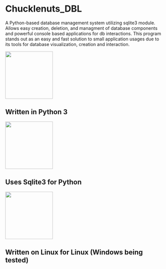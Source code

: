 # Chucklenuts_DBL
A Python-based database management system utilizing sqlite3 module. Allows easy creation, deletion, and managment of database components and powerful console based applications for db interactions. This program stands out as an easy and fast solution to small application usages due to its tools for database visualization, creation and interaction.

<img src="https://i.imgur.com/NfdERT5.png" width="150px" align="center">

## Written in Python 3

<img src="https://i.imgur.com/RA8FlnE.png" width="150px" align="center">

## Uses Sqlite3 for Python

<img src="https://i.imgur.com/BNQ8q8W.png" width="150px" align="center">

## Written on Linux for Linux (Windows being tested)


